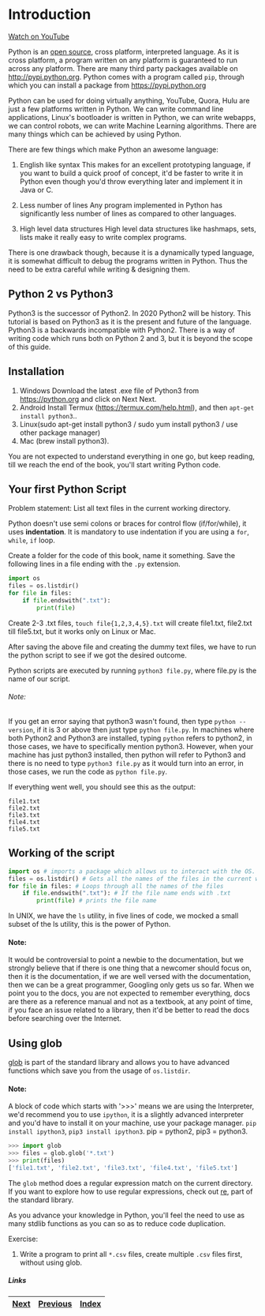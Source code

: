 # Introduction

[Watch on YouTube](https://www.youtube.com/watch?v=7wuKDDMb3R4)

Python is an [open source](https://github.com/python/cpython), cross platform, interpreted language. As it is cross platform, a program written on any platform is guaranteed to run across any platform. There are many third party packages available on http://pypi.python.org. Python comes with a program called `pip`, through which you can install a package from https://pypi.python.org

Python can be used for doing virtually anything, YouTube, Quora, Hulu are just a few platforms written in Python. We can write command line applications, Linux's bootloader is written in Python, we can write webapps, we can control robots, we can write Machine Learning algorithms. There are many things which can be achieved by using Python.

There are few things which make Python an awesome language:

1. English like syntax
This makes for an excellent prototyping language, if you want to build a quick proof of concept, it'd be faster to write it in Python even though you'd throw everything later and implement it in Java or C. 

2. Less number of lines
Any program implemented in Python has significantly less number of lines as compared to other languages.

3. High level data structures
High level data structures like hashmaps, sets, lists make it really easy to write complex programs.

There is one drawback though, because it is a dynamically typed language, it is somewhat difficult to debug the programs written in Python. Thus the need to be extra careful while writing & designing them.


## Python 2 vs Python3

Python3 is the successor of Python2. In 2020 Python2 will be history. This tutorial is based on Python3 as it is the present and future of the language. Python3 is a backwards incompatible with Python2. There is a way of writing code which runs both on Python 2 and 3, but it is beyond the scope of this guide.


## Installation
1. Windows
Download the latest .exe file of Python3 from https://python.org and click on Next Next.
2. Android
Install Termux (https://termux.com/help.html), and then `apt-get install python3`..
3. Linux(sudo apt-get install python3 / sudo yum install python3 / use other package manager)
4. Mac (brew install python3).

You are not expected to understand everything in one go, but keep reading, till we reach the end of the book, you'll start writing Python code.

## Your first Python Script
Problem statement: List all text files in the current working directory.

Python doesn't use semi colons or braces for control flow (if/for/while), it uses **indentation**. It is mandatory to use indentation if you are using a `for`, `while`, `if` loop.

Create a folder for the code of this book, name it something. Save the following lines in a file ending with the `.py` extension.

```python
import os
files = os.listdir()
for file in files:
    if file.endswith(".txt"):
        print(file)

```

Create 2-3 .txt files, `touch file{1,2,3,4,5}.txt` will create file1.txt, file2.txt till file5.txt, but it works only on Linux or Mac.

After saving the above file and creating the dummy text files, we have to run the python script to see if we got the desired outcome.

Python scripts are executed by running `python3 file.py`, where file.py is the name of our script. 

###### Note:
If you get an error saying that python3 wasn't found, then type `python --version`, if it is 3 or above then just type `python file.py`. In machines where both Python2 and Python3 are installed, typing `python` refers to python2, in those cases, we have to specifically mention python3. However, when your machine has just python3 installed, then python will refer to Python3 and there is no need to type `python3 file.py` as it would turn into an error, in those cases, we run the code as `python file.py`.

If everything went well, you should see this as the output:

```
file1.txt
file2.txt
file3.txt
file4.txt
file5.txt
```
## Working of the script

```python
import os # imports a package which allows us to interact with the OS. It has lots of functions which we can use.
files = os.listdir() # Gets all the names of the files in the current working directory.
for file in files: # Loops through all the names of the files
    if file.endswith(".txt"): # If the file name ends with .txt
        print(file) # prints the file name
```

In UNIX, we have the `ls` utility, in five lines of code, we mocked a small subset of the ls utility, this is the power of Python.

#### Note:

It would be controversial to point a newbie to the documentation, but we strongly believe that if there is one thing that a newcomer should focus on, then it is the documentation, if we are well versed with the documentation, then we can be a great programmer, Googling only gets us so far. When we point you to the docs, you are not expected to remember everything, docs are there as a reference manual and not as a textbook, at any point of time, if you face an issue related to a library, then it'd be better to read the docs before searching over the Internet.

## Using glob
[glob](https://docs.python.org/3/library/glob.html) is part of the standard library and allows you to have advanced functions which save you from the usage of `os.listdir`.

#### Note: 
A block of code which starts with '>>>' means we are using the Interpreter, we'd recommend you to use `ipython`, it is a slightly advanced interpreter and you'd have to install it on your machine, use your package manager. `pip install ipython3`, `pip3 install ipython3`. pip = python2, pip3 = python3.

```python
>>> import glob
>>> files = glob.glob('*.txt')
>>> print(files)
['file1.txt', 'file2.txt', 'file3.txt', 'file4.txt', 'file5.txt']
```

The `glob` method does a regular expression match on the current directory. If you want to explore how to use regular expressions, check out [re](https://docs.python.org/3/library/re.html), part of the standard library.

As you advance your knowledge in Python, you'll feel the need to use as many stdlib functions as you can so as to reduce code duplication.

Exercise:

1. Write a program to print all `*.csv` files, create multiple `.csv` files first, without using glob.

##### Links

|[Next](02-more-about-language.md) | [Previous](README.md) |  [Index](SUMMARY.md)
| ---- | ---- | ---- |

